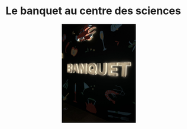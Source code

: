 # Le banquet au centre des sciences
<p align="center">
  <img src="/centre_des_sciences/medias/logo_banquet_sombre_01.jpg" width="200">
</p>

